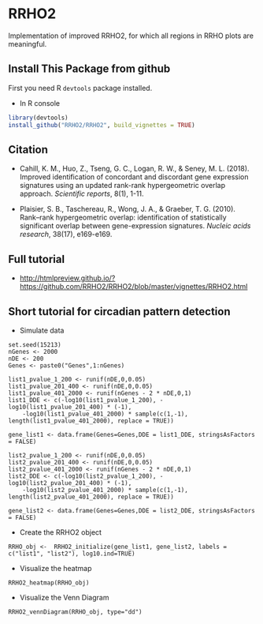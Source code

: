# RRHO2
Implementation of improved RRHO2, for which all regions in RRHO plots are meaningful.


## Install This Package from github
First you need R `devtools` package installed.

* In R console

```R
library(devtools)
install_github("RRHO2/RRHO2", build_vignettes = TRUE)
```


## Citation

* Cahill, K. M., Huo, Z., Tseng, G. C., Logan, R. W., & Seney, M. L. (2018). Improved identification of concordant and discordant gene expression signatures using an updated rank-rank hypergeometric overlap approach. *Scientific reports*, 8(1), 1-11.

* Plaisier, S. B., Taschereau, R., Wong, J. A., & Graeber, T. G. (2010). Rank–rank hypergeometric overlap: identification of statistically significant overlap between gene-expression signatures. *Nucleic acids research*, 38(17), e169-e169.


## Full tutorial

* http://htmlpreview.github.io/?https://github.com/RRHO2/RRHO2/blob/master/vignettes/RRHO2.html

## Short tutorial for circadian pattern detection

* Simulate data

```
set.seed(15213)
nGenes <- 2000
nDE <- 200
Genes <- paste0("Genes",1:nGenes)

list1_pvalue_1_200 <- runif(nDE,0,0.05)
list1_pvalue_201_400 <- runif(nDE,0,0.05) 
list1_pvalue_401_2000 <- runif(nGenes - 2 * nDE,0,1)
list1_DDE <- c(-log10(list1_pvalue_1_200), -log10(list1_pvalue_201_400) * (-1), 
	-log10(list1_pvalue_401_2000) * sample(c(1,-1), length(list1_pvalue_401_2000), replace = TRUE))

gene_list1 <- data.frame(Genes=Genes,DDE = list1_DDE, stringsAsFactors = FALSE)

list2_pvalue_1_200 <- runif(nDE,0,0.05)
list2_pvalue_201_400 <- runif(nDE,0,0.05) 
list2_pvalue_401_2000 <- runif(nGenes - 2 * nDE,0,1)
list2_DDE <- c(-log10(list2_pvalue_1_200), -log10(list2_pvalue_201_400) * (-1), 
	-log10(list2_pvalue_401_2000) * sample(c(1,-1), length(list2_pvalue_401_2000), replace = TRUE))

gene_list2 <- data.frame(Genes=Genes,DDE = list2_DDE, stringsAsFactors = FALSE)
```

* Create the RRHO2 object
```
RRHO_obj <-  RRHO2_initialize(gene_list1, gene_list2, labels = c("list1", "list2"), log10.ind=TRUE)
```

* Visualize the heatmap
```
RRHO2_heatmap(RRHO_obj)
```

* Visualize the Venn Diagram
```
RRHO2_vennDiagram(RRHO_obj, type="dd")
```
